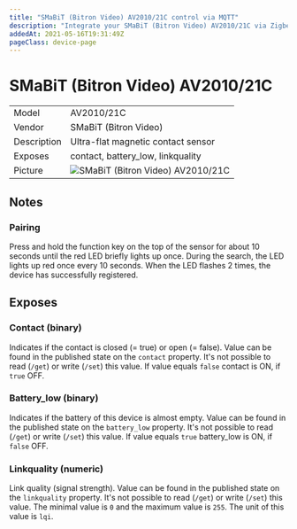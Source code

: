 ```yaml
---
title: "SMaBiT (Bitron Video) AV2010/21C control via MQTT"
description: "Integrate your SMaBiT (Bitron Video) AV2010/21C via Zigbee2MQTT with whatever smart home infrastructure you are using without the vendors bridge or gateway."
addedAt: 2021-05-16T19:31:49Z
pageClass: device-page
---
```


<!-- !!!! -->
<!-- ATTENTION: This file is auto-generated through docgen! -->
<!-- You can only edit the "## Notes"-Section. -->
<!-- !!!! -->

# SMaBiT (Bitron Video) AV2010/21C

|     |     |
|-----|-----|
| Model | AV2010/21C  |
| Vendor  | SMaBiT (Bitron Video)  |
| Description | Ultra-flat magnetic contact sensor |
| Exposes | contact, battery_low, linkquality |
| Picture | ![SMaBiT (Bitron Video) AV2010/21C](https://psi-4ward.github.io/zigbee2mqtt.io/images/devices/AV2010-21C.jpg) |


## Notes


### Pairing
Press and hold the function key on the top of the sensor for about 10 seconds until the red LED briefly lights up once.
During the search, the LED lights up red once every 10 seconds. When the LED flashes 2 times, the device has successfully registered.



## Exposes

### Contact (binary)
Indicates if the contact is closed (= true) or open (= false).
Value can be found in the published state on the `contact` property.
It's not possible to read (`/get`) or write (`/set`) this value.
If value equals `false` contact is ON, if `true` OFF.

### Battery_low (binary)
Indicates if the battery of this device is almost empty.
Value can be found in the published state on the `battery_low` property.
It's not possible to read (`/get`) or write (`/set`) this value.
If value equals `true` battery_low is ON, if `false` OFF.

### Linkquality (numeric)
Link quality (signal strength).
Value can be found in the published state on the `linkquality` property.
It's not possible to read (`/get`) or write (`/set`) this value.
The minimal value is `0` and the maximum value is `255`.
The unit of this value is `lqi`.

